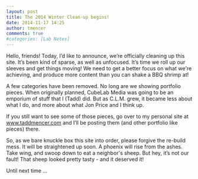 ```yaml
---
layout: post
title: The 2014 Winter Clean-up begins!
date: 2014-11-17 14:25
author: tmencer
comments: true
#categories: [Lab Notes]
---
```

Hello, friends! Today, I’d like to announce, we’re officially cleaning up this site. It’s been kind of sparse, as well as unfocused. It’s time we roll up our sleeves and get things moving! We need to get a better focus on what we're achieving, and produce more content than you can shake a BBQ shrimp at!

A few categories have been removed. No long are we showing portfolio pieces. When originally planned, CubeLab Media was going to be an emporium of stuff that I (Tadd) did. But as C.L.M. grew, it became less about what I do, and more about what Jon Price and I think up.

If you still want to see some of those pieces, go over to my personal site at <a href="http://www.taddmencer.com" target="_blank">www.taddmencer.com</a> and I’ll be posting them (and other portfolio like pieces) there.

So, as we bare knuckle box this site into order, please forgive the re-build mess. It will be straightened up soon. A phoenix will rise from the ashes. Take wing, and swoop down to eat a neighbor's sheep. But hey, it’s not our fault! That sheep looked pretty tasty - and it deserved it!

Until next time ...
